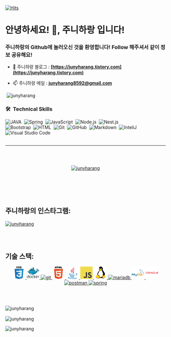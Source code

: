 [![Hits](https://hits.seeyoufarm.com/api/count/incr/badge.svg?url=https%3A%2F%2Fgithub.com%2FJunyHarang%2Fhit-counter&count_bg=%23FFA300&title_bg=%23555555&icon=&icon_color=%23DBDBDB&title=hits&edge_flat=false)](https://hits.seeyoufarm.com)

<h1 align="left">안녕하세요! 👋, 주니하랑 입니다!</h1>
<h3 align="left">주니하랑의 Github에 놀러오신 것을 환영합니다! Follow 해주셔서 같이 정보 공유해요!</h3>

- 📝 주니하랑 블로그 : **[https://junyharang.tistory.com](https://junyharang.tistory.com)**

- 📫 주니하랑 메일 : **junyharang8592@gmail.com**

<p>
  &nbsp;<img align="center" src="https://github-readme-stats.vercel.app/api?username=junyharang&show_icons=true&locale=en" alt="junyharang" />
</p>

### 🛠 &nbsp;Technical Skills
![JAVA](https://img.shields.io/badge/-Java-05122A?style=flat&logo=java)&nbsp;
![Spring](https://img.shields.io/badge/-Spring-05122A?style=flat&logo=spring)&nbsp;
![JavaScript](https://img.shields.io/badge/-JavaScript-05122A?style=flat&logo=javascript)&nbsp;
![Node.js](https://img.shields.io/badge/-Node.js-05122A?style=flat&logo=node.js)&nbsp;
![Nest.js](https://img.shields.io/badge/-Nest.js-05122A?style=flat&logo=nest.js)&nbsp;\
![Bootstrap](https://img.shields.io/badge/-Bootstrap-05122A?style=flat&logo=bootstrap&logoColor=563D7C)&nbsp;
![HTML](https://img.shields.io/badge/-HTML-05122A?style=flat&logo=HTML5)&nbsp;
![Git](https://img.shields.io/badge/-Git-05122A?style=flat&logo=git)&nbsp;
![GitHub](https://img.shields.io/badge/-GitHub-05122A?style=flat&logo=github)&nbsp;
![Markdown](https://img.shields.io/badge/-Markdown-05122A?style=flat&logo=markdown)&nbsp;
![InteliJ](https://img.shields.io/badge/-InteliJ-05122A?style=flat&logo=intelij&logoColor=007ACC)&nbsp;
![Visual Studio Code](https://img.shields.io/badge/-Visual%20Studio%20Code-05122A?style=flat&logo=visual-studio-code&logoColor=007ACC)&nbsp;\
<br/>

---

<br><br>

<p align="center"> <a href="https://github.com/ryo-ma/github-profile-trophy"><img src="https://github-profile-trophy.vercel.app/?username=junyharang" alt="junyharang" /></a> </p>

<p align="center"> <a href="https://twitter.com/" target="blank"><img src="https://img.shields.io/twitter/follow/?logo=twitter&style=for-the-badge" alt="" /></a> </p>

<br><br>

<h2 align="left">주니하랑의 인스타그램:</h2>
<p align="left">
<a href="https://instagram.com/junyharang" target="blank"><img align="center" src="https://raw.githubusercontent.com/rahuldkjain/github-profile-readme-generator/master/src/images/icons/Social/instagram.svg" alt="junyharang" height="30" width="40" /></a>
</p>

<br><br>

<h2 align="left">기술 스택:</h2>
<p align="center"> 
<!--   <a href="https://aws.amazon.com" target="_blank"> <img src="https://raw.githubusercontent.com/devicons/devicon/master/icons/amazonwebservices/amazonwebservices-original-wordmark.svg" alt="aws" width="40" height="40"/> </a>  -->
  <a href="https://www.w3schools.com/css/" target="_blank"> <img src="https://raw.githubusercontent.com/devicons/devicon/master/icons/css3/css3-original-wordmark.svg" alt="css3" width="40" height="40"/> </a> <a href="https://www.docker.com/" target="_blank"> 
  <img src="https://raw.githubusercontent.com/devicons/devicon/master/icons/docker/docker-original-wordmark.svg" alt="docker" width="40" height="40"/> </a> 
  <a href="https://git-scm.com/" target="_blank"> <img src="https://www.vectorlogo.zone/logos/git-scm/git-scm-icon.svg" alt="git" width="40" height="40"/> </a> 
  <a href="https://www.w3.org/html/" target="_blank"> <img src="https://raw.githubusercontent.com/devicons/devicon/master/icons/html5/html5-original-wordmark.svg" alt="html5" width="40" height="40"/> </a> <a href="https://www.java.com" target="_blank"> 
    <img src="https://raw.githubusercontent.com/devicons/devicon/master/icons/java/java-original.svg" alt="java" width="40" height="40"/> </a>
  <a href="https://developer.mozilla.org/en-US/docs/Web/JavaScript" target="_blank"> 
    <img src="https://raw.githubusercontent.com/devicons/devicon/master/icons/javascript/javascript-original.svg" alt="javascript" width="40" height="40"/> </a>
  <a href="https://www.linux.org/" target="_blank"> <img src="https://raw.githubusercontent.com/devicons/devicon/master/icons/linux/linux-original.svg" alt="linux" width="40" height="40"/> </a> <a href="https://mariadb.org/" target="_blank"> 
    <img src="https://www.vectorlogo.zone/logos/mariadb/mariadb-icon.svg" alt="mariadb" width="40" height="40"/> </a> 
  <a href="https://www.mysql.com/" target="_blank"> <img src="https://raw.githubusercontent.com/devicons/devicon/master/icons/mysql/mysql-original-wordmark.svg" alt="mysql" width="40" height="40"/> </a> <a href="https://www.oracle.com/" target="_blank"> 
    <img src="https://raw.githubusercontent.com/devicons/devicon/master/icons/oracle/oracle-original.svg" alt="oracle" width="40" height="40"/> </a> 
  <a href="https://postman.com" target="_blank"> <img src="https://www.vectorlogo.zone/logos/getpostman/getpostman-icon.svg" alt="postman" width="40" height="40"/> </a> 
<!--   <a href="https://www.python.org" target="_blank"> <img src="https://raw.githubusercontent.com/devicons/devicon/master/icons/python/python-original.svg" alt="python" width="40" height="40"/> </a>  -->
  <a href="https://spring.io/" target="_blank"> 
    <img src="https://www.vectorlogo.zone/logos/springio/springio-icon.svg" alt="spring" width="40" height="40"/> </a> 
<!--   <a href="https://travis-ci.org" target="_blank"> 
    <img src="https://www.vectorlogo.zone/logos/travis-ci/travis-ci-icon.svg" alt="travisci" width="40" height="40"/> </a>  -->
</p>

<br><br>

<p>
  <img align="center" src="https://github-readme-stats.vercel.app/api/top-langs?username=junyharang&show_icons=true&locale=en&layout=compact" alt="junyharang" />
</p>

<p>
  <img align="center" src="https://github-readme-streak-stats.herokuapp.com/?user=junyharang&" alt="junyharang" />
</p>

<p align="left"> <img src="https://komarev.com/ghpvc/?username=junyharang&label=Profile%20views&color=2bbf00&style=flat" alt="junyharang" /> </p>
